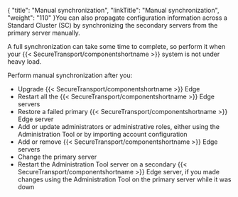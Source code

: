 {
    "title": "Manual synchronization",
    "linkTitle": "Manual synchronization",
    "weight": "110"
}You can also propagate configuration information across a Standard Cluster (SC) by synchronizing the
secondary servers from the primary server manually.

A full synchronization can take some time to complete, so perform it when your
{{< SecureTransport/componentshortname  >}} system is not under heavy load.

Perform manual synchronization after you:

-   Upgrade {{< SecureTransport/componentshortname >}} Edge
-   Restart all the {{< SecureTransport/componentshortname >}} Edge servers
-   Restore a failed primary {{< SecureTransport/componentshortname >}} Edge server
-   Add or update administrators or administrative roles, either using the Administration
    Tool or by importing account configuration
-   Add or remove {{< SecureTransport/componentshortname >}} Edge servers
-   Change the primary server
-   Restart the Administration Tool server on a secondary {{< SecureTransport/componentshortname >}}
    Edge server, if you made changes using the Administration Tool on the primary server
    while it was down
